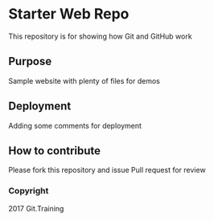 # Starter Web Repo

This repository is for showing how Git and GitHub work

## Purpose

Sample website with plenty of files for demos

## Deployment

Adding some comments for deployment

## How to contribute

Please fork this repository and issue Pull request for review

### Copyright

2017 Git.Training